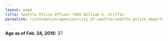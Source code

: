 ```yaml
---
layout: page
title: Seattle Police Officer 7482 William S. Griffin
permalink: /information/agencies/city_of_seattle/seattle_police_department/copbook/7482/
---
```


**Age as of Feb. 24, 2016:** 37
